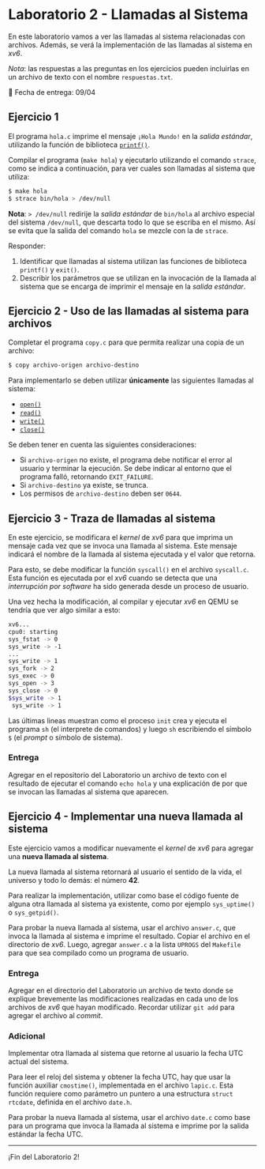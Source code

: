 # Laboratorio 2 - Llamadas al Sistema

En este laboratorio vamos a ver las llamadas al sistema relacionadas con archivos. Además, se verá la implementación de las llamadas al sistema en _xv6_.

_Nota_: las respuestas a las preguntas en los ejercicios pueden incluirlas en un archivo de texto con el nombre `respuestas.txt`.

:calendar: Fecha de entrega: 09/04

## Ejercicio 1

El programa `hola.c` imprime el mensaje `¡Hola Mundo!` en la _salida estándar_, utilizando la función de biblioteca [`printf()`](http://man7.org/linux/man-pages/man3/printf.3.html).

Compilar el programa (`make hola`) y ejecutarlo utilizando el comando `strace`, como se indica a continuación, para ver cuales son llamadas al sistema que utiliza:

```bash
$ make hola
$ strace bin/hola > /dev/null
```

**Nota**: `> /dev/null` redirije la _salida estándar_ de `bin/hola` al archivo especial del sistema `/dev/null`, que descarta todo lo que se escriba en el mismo. Así se evita que la salida del comando `hola` se mezcle con la de `strace`.

Responder:

1. Identificar que llamadas al sistema utilizan las funciones de biblioteca `printf()` y `exit()`.
2. Describir los parámetros que se utilizan en la invocación de la llamada al sistema que se encarga de imprimir el mensaje en la _salida estándar_.

## Ejercicio 2 - Uso de las llamadas al sistema para archivos

Completar el programa `copy.c` para que permita realizar una copia de un archivo:

```bash
$ copy archivo-origen archivo-destino
```

Para implementarlo se deben utilizar **únicamente** las siguientes llamadas al sistema:

* [`open()`](http://man7.org/linux/man-pages/man2/open.2.html)
* [`read()`](http://man7.org/linux/man-pages/man2/read.2.html)
* [`write()`](http://man7.org/linux/man-pages/man2/write.2.html)
* [`close()`](http://man7.org/linux/man-pages/man2/close.2.html)

Se deben tener en cuenta las siguientes consideraciones:

* Si `archivo-origen` no existe, el programa debe notificar el error al usuario y terminar la ejecución. Se debe indicar al entorno que el programa falló, retornando `EXIT_FAILURE`.
* Si `archivo-destino` ya existe, se trunca.
* Los permisos de `archivo-destino` deben ser `0644`.

## Ejercicio 3 - Traza de llamadas al sistema

En este ejercicio, se modificara el _kernel_ de _xv6_ para que imprima un mensaje cada vez que se invoca una llamada al sistema. Este mensaje indicará el nombre de la llamada al sistema ejecutada y el valor que retorna.

Para esto, se debe modificar la función `syscall()` en el archivo `syscall.c`. Esta función es ejecutada por el _xv6_ cuando se detecta que una _interrupción por software_ ha sido generada desde un proceso de usuario.

Una vez hecha la modificación, al compilar y ejecutar _xv6_ en QEMU se tendría que ver algo similar a esto:

```bash
xv6...
cpu0: starting
sys_fstat -> 0
sys_write -> -1
...
sys_write -> 1
sys_fork -> 2
sys_exec -> 0
sys_open -> 3
sys_close -> 0
$sys_write -> 1
 sys_write -> 1
```

Las últimas lineas muestran como el proceso `init` crea y ejecuta el programa `sh` (el interprete de comandos) y luego `sh` escribiendo el símbolo `$` (el _prompt_ o símbolo de sistema).

### Entrega

Agregar en el repositorio del Laboratorio un archivo de texto con el resultado de ejecutar el comando `echo hola` y una explicación de por que se invocan las llamadas al sistema que aparecen.

## Ejercicio 4 - Implementar una nueva llamada al sistema

Este ejercicio vamos a modificar nuevamente el _kernel_ de _xv6_ para agregar una **nueva llamada al sistema**.

La nueva llamada al sistema retornará al usuario el sentido de la vida, el universo y todo lo demás: el número **42**.

Para realizar la implementación, utilizar como base el código fuente de alguna otra llamada al sistema ya existente, como por ejemplo `sys_uptime()` o `sys_getpid()`.

Para probar la nueva llamada al sistema, usar el archivo `answer.c`, que invoca la llamada al sistema e imprime el resultado.  Copiar el archivo en el directorio de *xv6*. Luego, agregar `answer.c` a la lista `UPROGS` del `Makefile` para que sea compilado como un programa de usuario.

### Entrega

Agregar en el directorio del Laboratorio un archivo de texto donde se explique brevemente las modificaciones realizadas en cada uno de los archivos de _xv6_ que hayan modificado. Recordar utilizar `git add` para agregar el archivo al _commit_.

### Adicional

Implementar otra llamada al sistema que retorne al usuario la fecha UTC actual del sistema.

Para leer el reloj del sistema y obtener la fecha UTC, hay que usar la función auxiliar `cmostime()`, implementada en el archivo `lapic.c`. Esta función requiere como parámetro un puntero a una estructura `struct rtcdate`, definida en el archivo `date.h`.

Para probar la nueva llamada al sistema, usar el archivo `date.c` como base para un programa que invoca la llamada al sistema e imprime por la salida estándar la fecha UTC.


---

¡Fin del Laboratorio 2!
